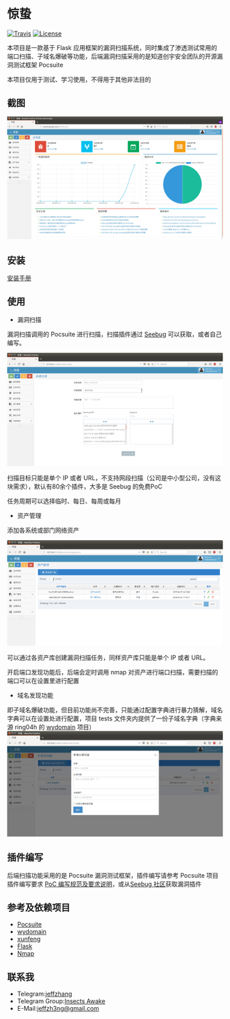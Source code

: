 # 惊蛰

[![Travis](https://img.shields.io/badge/Python-2.6%7C2.7-blue.svg)](https://www.python.org/)
[![License](https://img.shields.io/badge/License-GPLv2-red.svg)](https://github.com/jeffzh3ng/InsectsAwake/blob/master/LICENSE)

本项目是一款基于 Flask 应用框架的漏洞扫描系统，同时集成了渗透测试常用的端口扫描、子域名爆破等功能，后端漏洞扫描采用的是知道创宇安全团队的开源漏洞测试框架 Pocsuite

本项目仅用于测试、学习使用，不得用于其他非法目的

## 截图

![screenshot-dashboard](doc/images/Screenshot-dashboard.png)

## 安装

[安装手册](doc/INSTALL.md)

## 使用

- 漏洞扫描

漏洞扫描调用的 Pocsuite 进行扫描，扫描插件通过 [Seebug](https://www.seebug.org/) 可以获取，或者自己编写。

![](doc/images/Screenshot-create-tasks.png)

扫描目标只能是单个 IP 或者 URL，不支持网段扫描（公司是中小型公司，没有这块需求），默认有80余个插件，大多是 Seebug 的免费PoC

任务周期可以选择临时、每日、每周或每月

- 资产管理

添加各系统或部门网络资产

![](doc/images/Screenshot-asset-management.png)

可以通过各资产库创建漏洞扫描任务，同样资产库只能是单个 IP 或者 URL。

开启端口发现功能后，后端会定时调用 nmap 对资产进行端口扫描，需要扫描的端口可以在设置里进行配置

- 域名发现功能

即子域名爆破功能，但目前功能尚不完善，只能通过配置字典进行暴力猜解，域名字典可以在设置处进行配置，项目 tests 文件夹内提供了一份子域名字典（字典来源 ring04h 的 [wydomain](https://github.com/ring04h/wydomain/blob/wydomain2/wydomain.csv) 项目）
![](doc/images/Screenshot-subdomain-brute.png)

## 插件编写

后端扫描功能采用的是 Pocsuite 漏洞测试框架，插件编写请参考 Pocsuite 项目插件编写要求
[PoC 编写规范及要求说明](https://github.com/knownsec/Pocsuite/blob/master/docs/CODING.md)，或从[Seebug 社区](https://www.seebug.org/)获取漏洞插件

## 参考及依赖项目

- [Pocsuite](https://github.com/knownsec/Pocsuite)
- [wydomain](https://github.com/ring04h/wydomain)
- [xunfeng](https://github.com/ysrc/xunfeng)
- [Flask](https://github.com/pallets/flask)
- [Nmap](https://github.com/nmap/nmap)

## 联系我

- Telegram:[jeffzhang](https://t.me/jeffzhang)
- Telegram Group:[Insects Awake](https://t.me/joinchat/IoDZvA3_v2g0EYxURQsu5Q)
- E-Mail:jeffzh3ng@gmail.com
